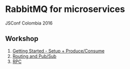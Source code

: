 # RabbitMQ for microservices
JSConf Colombia 2016

## Workshop

1. [Getting Started - Setup + Produce/Consume](https://github.com/kuryaki/RabbitWorkshop/wiki)
1. [Routing and Pub/Sub](https://github.com/kuryaki/RabbitWorkshop/wiki/Exercise-1)
1. [RPC](https://github.com/kuryaki/RabbitWorkshop/wiki/Exercise---2)
